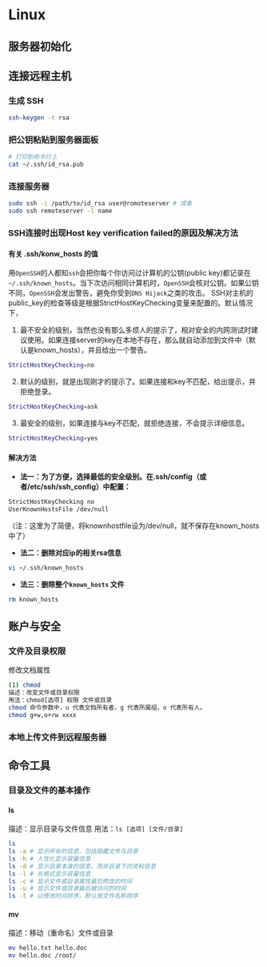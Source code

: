 # Linux

## 服务器初始化

## 连接远程主机

### 生成 SSH

```bash
ssh-keygen -t rsa
```

### 把公钥粘贴到服务器面板

```bash
# 打印到命令行上
cat ~/.ssh/id_rsa.pub
```
### 连接服务器

```bash
sudo ssh -i /path/to/id_rsa user@romoteserver # 或者
sudo ssh remoteserver -l name
```

### SSH连接时出现Host key verification failed的原因及解决方法

#### 有关 .ssh/konw_hosts 的值

用`OpenSSH`的人都知`ssh`会把你每个你访问过计算机的公钥(public key)都记录在`~/.ssh/known_hosts`。当下次访问相同计算机时，`OpenSSH`会核对公钥。如果公钥不同，`OpenSSH`会发出警告，避免你受到`DNS Hijack`之类的攻击。
SSH对主机的public_key的检查等级是根据StrictHostKeyChecking变量来配置的。默认情况下，

1. 最不安全的级别，当然也没有那么多烦人的提示了，相对安全的内网测试时建议使用。如果连接server的key在本地不存在，那么就自动添加到文件中（默认是known_hosts），并且给出一个警告。
```bash
StrictHostKeyChecking=no  
```
2. 默认的级别，就是出现刚才的提示了。如果连接和key不匹配，给出提示，并拒绝登录。
```bash
StrictHostKeyChecking=ask
```
3. 最安全的级别，如果连接与key不匹配，就拒绝连接，不会提示详细信息。
```bash
StrictHostKeyChecking=yes
```

#### 解决方法

- **法一：为了方便，选择最低的安全级别。在.ssh/config（或者/etc/ssh/ssh_config）中配置：**
```bash
StrictHostKeyChecking no
UserKnownHostsFile /dev/null
```
（注：这里为了简便，将knownhostfile设为/dev/null，就不保存在known_hosts中了）

- **法二：删除对应ip的相关rsa信息**
```bash
vi ~/.ssh/known_hosts
```

- **法三：删除整个`known_hosts` 文件**
```bash
rm known_hosts
```

## **账户与安全**

### 文件及目录权限

修改文档属性

```bash
(1) chmod
描述：改变文件或目录权限
用法：chmod[选项] 权限 文件或目录
chmod 命令参数中，u 代表文档所有者，g 代表所属组，o 代表所有人。
chmod g+w,o+rw xxxx
```

### 本地上传文件到远程服务器

## 命令工具

### 目录及文件的基本操作

#### ls

描述：显示目录与文件信息
用法：`ls [选项] [文件/目录]`
```bash
ls
ls -a # 显示所有的信息，包括隐藏文件与目录
ls -h # 人性化显示容量信息
ls -d # 显示目录本身的信息，而非目录下的资料信息
ls -l # 长格式显示容量信息
ls -c # 显示文件或目录属性最后修改的时间
ls -u # 显示文件或目录最后被访问的时间
ls -t # 以修改时间排序，默认按文件名称排序
```

#### mv

描述：移动（重命名）文件或目录

```bash
mv hello.txt hello.doc
mv hello.doc /root/
```

